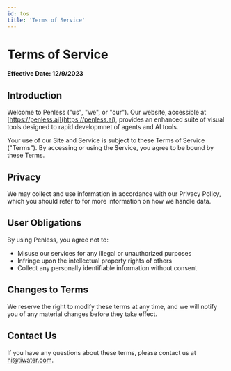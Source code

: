 ```yaml
---
id: tos
title: 'Terms of Service'
---
```


# Terms of Service

**Effective Date: 12/9/2023**

## Introduction

Welcome to Penless ("us", "we", or "our"). Our website, accessible at [https://penless.ai](https://penless.ai), provides an enhanced suite of visual tools designed to rapid developmnet of agents and AI tools.

Your use of our Site and Service is subject to these Terms of Service ("Terms"). By accessing or using the Service, you agree to be bound by these Terms.

## Privacy

We may collect and use information in accordance with our Privacy Policy, which you should refer to for more information on how we handle data.

## User Obligations

By using Penless, you agree not to:

- Misuse our services for any illegal or unauthorized purposes
- Infringe upon the intellectual property rights of others
- Collect any personally identifiable information without consent

## Changes to Terms

We reserve the right to modify these terms at any time, and we will notify you of any material changes before they take effect.

## Contact Us

If you have any questions about these terms, please contact us at [hi@tiwater.com](mailto:hi@tiwater.com).
